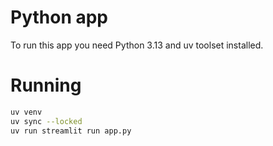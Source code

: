 # Python app

To run this app you need Python 3.13 and uv toolset installed.

# Running

```sh
uv venv
uv sync --locked
uv run streamlit run app.py
```
